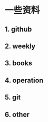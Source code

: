 # 一些资料

<script setup>
import { githubList , books , gitList, weekly, otherList, operationList } from './navs/resource'
</script>

## 1. github
<CardList :cardList="githubList" />

## 2. weekly
<CardList :cardList="weekly" />

## 3. books
<CardList :cardList="books" />

## 4. operation
<CardList :cardList="operationList" />

## 5. git
<CardList :cardList="gitList" />

## 6. other
<CardList :cardList="otherList" />
